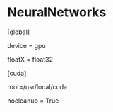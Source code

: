 NeuralNetworks
==============


[global]

device = gpu

floatX = float32


[cuda]

root=/usr/local/cuda

nocleanup = True
